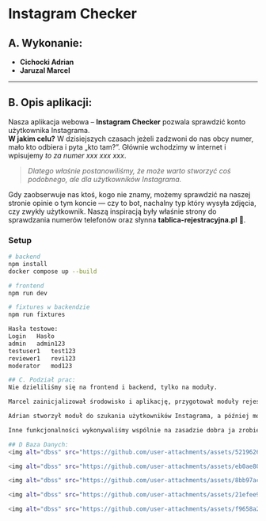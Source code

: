 # Instagram Checker

## A. Wykonanie:

- **Cichocki Adrian**
- **Jaruzal Marcel**

---

## B. Opis aplikacji:

Nasza aplikacja webowa – **Instagram Checker** pozwala sprawdzić konto użytkownika Instagrama.  
**W jakim celu?** W dzisiejszych czasach jeżeli zadzwoni do nas obcy numer, mało kto odbiera i pyta „kto tam?”. Głównie wchodzimy w internet i wpisujemy _to za numer xxx xxx xxx_.

> _Dlatego właśnie postanowiliśmy, że może warto stworzyć coś podobnego, ale dla użytkowników Instagrama._

Gdy zaobserwuje nas ktoś, kogo nie znamy, możemy sprawdzić na naszej stronie opinie o tym koncie — czy to bot, nachalny typ który wysyła zdjęcia, czy zwykły użytkownik. Naszą inspiracją były właśnie strony do sprawdzania numerów telefonów oraz słynna **tablica-rejestracyjna.pl** 🚗.

### Setup

```bash
# backend
npm install
docker compose up --build

# frontend
npm run dev

# fixtures w backendzie
npm run fixtures

Hasła testowe:
Login	Hasło
admin	admin123
testuser1	test123
reviewer1	revi123
moderator	mod123

## C. Podział prac:
Nie dzieliliśmy się na frontend i backend, tylko na moduły.

Marcel zainicjalizował środowisko i aplikację, przygotował moduły rejestracji i logowania, usprawnił je.

Adrian stworzył moduł do szukania użytkowników Instagrama, a później moduły oceniania i komentarzy.

Inne funkcjonalności wykonywaliśmy wspólnie na zasadzie dobra ja zrobie to, a ty zrobisz tamto ;)

## D Baza Danych:
<img alt="dbss" src="https://github.com/user-attachments/assets/52196267-e4b4-4303-8e19-36dbf6270d02">

<img alt="dbss" src="https://github.com/user-attachments/assets/eb0ae80c-4732-4bb1-9e52-58c161b43437">

<img alt="dbss" src="https://github.com/user-attachments/assets/8bb97ac4-b661-45a7-90c3-d2937f3e6ce5">

<img alt="dbss" src="https://github.com/user-attachments/assets/21efee9f-a4ad-4e1a-acfb-aa9b567b1a0f">

<img alt="dbss" src="https://github.com/user-attachments/assets/f9658a2e-ec42-4f7e-9bf5-c49dfb1b45ba">
```
